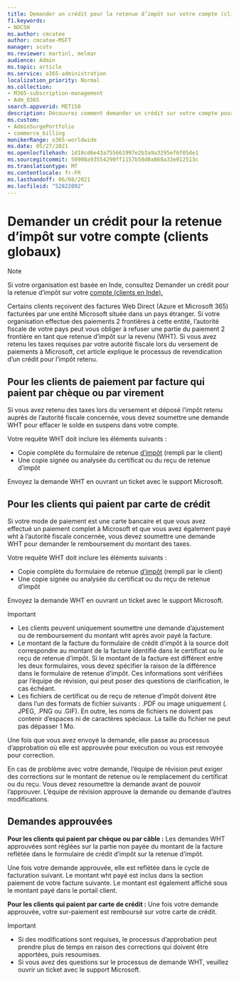 ```yaml
---
title: Demander un crédit pour la retenue d’impôt sur votre compte (clients globaux)
f1.keywords:
- NOCSH
ms.author: cmcatee
author: cmcatee-MSFT
manager: scotv
ms.reviewer: martinl, melmar
audience: Admin
ms.topic: article
ms.service: o365-administration
localization_priority: Normal
ms.collection:
- M365-subscription-management
- Adm_O365
search.appverid: MET150
description: Découvrez comment demander un crédit sur votre compte pour la retenue d’impôt que vous avez payée. Cet article s’applique aux clients internationaux, à l’exception de l’Inde.
ms.custom:
- AdminSurgePortfolio
- commerce_billing
monikerRange: o365-worldwide
ms.date: 05/27/2021
ms.openlocfilehash: 1d18cd6e43a755661997e2b3a9a3295ef6f05de1
ms.sourcegitcommit: 50908a93554290ff1157b58d0a868a33e012513c
ms.translationtype: MT
ms.contentlocale: fr-FR
ms.lasthandoff: 06/08/2021
ms.locfileid: "52822092"
---
```

# <a name="request-a-credit-for-withholding-tax-on-your-account-global-customers"></a>Demander un crédit pour la retenue d’impôt sur votre compte (clients globaux)

> [!NOTE]
>
> Si votre organisation est basée en Inde, consultez Demander un crédit pour la retenue d’impôt sur votre [compte (clients en Inde).](withholding-tax-credit-india.md)

Certains clients reçoivent des factures Web Direct (Azure et Microsoft 365) facturées par une entité Microsoft située dans un pays étranger. Si votre organisation effectue des paiements 2 frontières à cette entité, l’autorité fiscale de votre pays peut vous obliger à refuser une partie du paiement 2 frontière en tant que retenue d’impôt sur la revenu (WHT). Si vous avez retenu les taxes requises par votre autorité fiscale lors du versement de paiements à Microsoft, cet article explique le processus de revendication d’un crédit pour l’impôt retenu.

## <a name="for-invoice-pay-customers-who-pay-by-check-or-wire"></a>Pour les clients de paiement par facture qui paient par chèque ou par virement

Si vous avez retenu des taxes lors du versement et déposé l’impôt retenu auprès de l’autorité fiscale concernée, vous devez soumettre une demande WHT pour effacer le solde en suspens dans votre compte.

Votre requête WHT doit inclure les éléments suivants :

- Copie complète du formulaire de retenue [d’impôt](https://download.microsoft.com/download/a/a/f/aaf8306b-79d4-455b-975f-41ce9e67b9cb/wht%20credit%20form%20-%20global.docx) (rempli par le client)
- Une copie signée ou analysée du certificat ou du reçu de retenue d’impôt

Envoyez la demande WHT en ouvrant un ticket avec le support Microsoft.

## <a name="for-customers-who-pay-by-credit-card"></a>Pour les clients qui paient par carte de crédit

Si votre mode de paiement est une carte bancaire et que vous avez effectué un paiement complet à Microsoft et que vous avez également payé wht à l’autorité fiscale concernée, vous devez soumettre une demande WHT pour demander le remboursement du montant des taxes.

Votre requête WHT doit inclure les éléments suivants :

- Copie complète du formulaire de retenue [d’impôt](https://download.microsoft.com/download/a/a/f/aaf8306b-79d4-455b-975f-41ce9e67b9cb/wht%20credit%20form%20-%20global.docx) (rempli par le client)
- Une copie signée ou analysée du certificat ou du reçu de retenue d’impôt

Envoyez la demande WHT en ouvrant un ticket avec le support Microsoft.

> [!IMPORTANT]
>
> - Les clients peuvent uniquement soumettre une demande d’ajustement ou de remboursement du montant wht après avoir payé la facture.
> - Le montant de la facture du formulaire de crédit d’impôt à la source doit correspondre au montant de la facture identifié dans le certificat ou le reçu de retenue d’impôt. Si le montant de la facture est différent entre les deux formulaires, vous devez spécifier la raison de la différence dans le formulaire de retenue d’impôt. Ces informations sont vérifiées par l’équipe de révision, qui peut poser des questions de clarification, le cas échéant.
> - Les fichiers de certificat ou de reçu de retenue d’impôt doivent être dans l’un des formats de fichier suivants : .PDF ou image uniquement (. JPEG, .PNG ou .GIF). En outre, les noms de fichiers ne doivent pas contenir d’espaces ni de caractères spéciaux. La taille du fichier ne peut pas dépasser 1 Mo.

Une fois que vous avez envoyé la demande, elle passe au processus d’approbation où elle est approuvée pour exécution ou vous est renvoyée pour correction.

En cas de problème avec votre demande, l’équipe de révision peut exiger des corrections sur le montant de retenue ou le remplacement du certificat ou du reçu. Vous devez resoumettre la demande avant de pouvoir l’approuver. L’équipe de révision approuve la demande ou demande d’autres modifications.

## <a name="approved-requests"></a>Demandes approuvées

**Pour les clients qui paient par chèque ou par câble :** Les demandes WHT approuvées sont réglées sur la partie non payée du montant de la facture reflétée dans le formulaire de crédit d’impôt sur la retenue d’impôt.

Une fois votre demande approuvée, elle est reflétée dans le cycle de facturation suivant. Le montant wht payé est inclus dans la section paiement de votre facture suivante. Le montant est également affiché sous le montant payé dans le portail client.

**Pour les clients qui paient par carte de crédit :** Une fois votre demande approuvée, votre sur-paiement est remboursé sur votre carte de crédit.

> [!IMPORTANT]
>
> - Si des modifications sont requises, le processus d’approbation peut prendre plus de temps en raison des corrections qui doivent être apportées, puis resoumises.
> - Si vous avez des questions sur le processus de demande WHT, veuillez ouvrir un ticket avec le support Microsoft.
